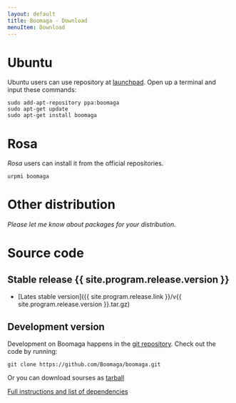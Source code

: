 ```yaml
---
layout: default
title: Boomaga - Download
menuItem: Download
---
```


Ubuntu
======
Ubuntu users can use repository at [launchpad](https://launchpad.net/~boomaga/+archive/ppa). Open up a terminal and input these commands:

    sudo add-apt-repository ppa:boomaga
    sudo apt-get update
    sudo apt-get install boomaga



Rosa
====
_Rosa_ users can install it from the official repositories.

    urpmi boomaga


Other distribution
==================
_Please let me know about packages for your distribution._

Source code
===========
Stable release {{ site.program.release.version }}
------------------------------------------------
* [Lates stable version]({{ site.program.release.link }}/v{{ site.program.release.version }}.tar.gz)

Development version
-------------------
Development on Boomaga happens in the [git repository](https://github.com/Boomaga/boomaga). Check out the code by running:

    git clone https://github.com/Boomaga/boomaga.git

Or you can download sourses as [tarball](https://github.com/Boomaga/boomaga/archive/master.tar.gz)

[Full instructions and list of dependencies](https://github.com/Boomaga/boomaga/wiki/Instalation)


<br><br><br><br><br><br><br>
